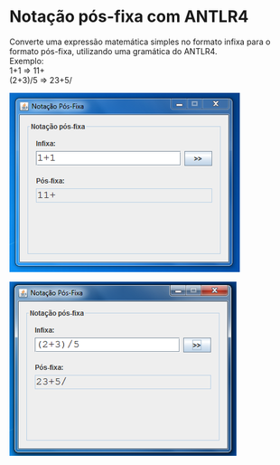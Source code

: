 # Notação pós-fixa com ANTLR4
Converte uma expressão matemática simples no formato infixa para o formato pós-fixa, utilizando uma gramática do ANTLR4.  
Exemplo:<br>
1+1 => 11+<br>
(2+3)/5 => 23+5/<br>

![](https://github.com/elenildosantana/NotacaoPosFixaANTLR4/blob/master/screenshot/screenshot_1.PNG?raw=true)<br>

![](https://github.com/elenildosantana/NotacaoPosFixaANTLR4/blob/master/screenshot/screenshot_2.PNG?raw=true)<br>
